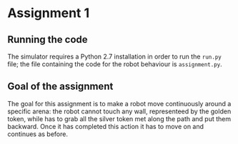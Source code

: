 # Assignment 1
## Running the code
The simulator requires a Python 2.7 installation in order to run the `run.py` file; the file containing the code for the robot behaviour is `assignment.py`.

## Goal of the assignment
The goal for this assignment is to make a robot move continuously around a specific arena: the robot cannot touch any wall, representeed by the golden token, while has to grab all the silver token met along the path and put them backward. Once it has completed this action it has to move on and continues as before.


